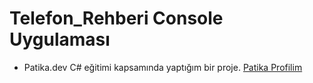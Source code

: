# Telefon_Rehberi Console Uygulaması
- Patika.dev C# eğitimi kapsamında yaptığım bir proje.
[Patika Profilim](https://app.patika.dev/ahmettnuman)
